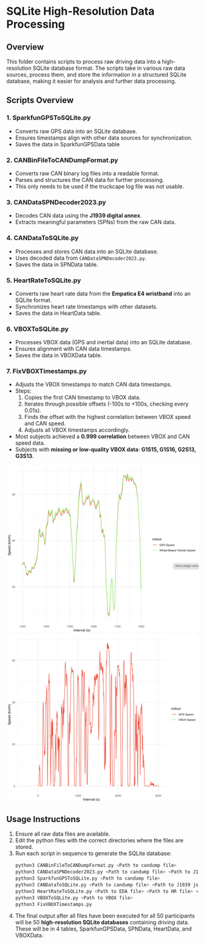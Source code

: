 # SQLite High-Resolution Data Processing

## Overview
This folder contains scripts to process raw driving data into a high-resolution SQLite database format. The scripts take in various raw data sources, process them, and store the information in a structured SQLite database, making it easier for analysis and further data processing.

## Scripts Overview
### 1. **SparkfunGPSToSQLite.py**
   - Converts raw GPS data into an SQLite database.
   - Ensures timestamps align with other data sources for synchronization.
   - Saves the data in SparkfunGPSData table

### 2. **CANBinFileToCANDumpFormat.py**
   - Converts raw CAN binary log files into a readable format.
   - Parses and structures the CAN data for further processing.
   - This only needs to be used if the truckcape log file was not usable.

### 3. **CANDataSPNDecoder2023.py**
   - Decodes CAN data using the **J1939 digital annex**.
   - Extracts meaningful parameters (SPNs) from the raw CAN data.

### 4. **CANDataToSQLite.py**
   - Processes and stores CAN data into an SQLite database.
   - Uses decoded data from `CANDataSPNDecoder2023.py`.
   - Saves the data in SPNData table.

### 5. **HeartRateToSQLite.py**
   - Converts raw heart rate data from the **Empatica E4 wristband** into an SQLite format.
   - Synchronizes heart rate timestamps with other datasets.
   - Saves the data in HeartData table.

### 6. **VBOXToSQLite.py**
   - Processes VBOX data (GPS and inertial data) into an SQLite database.
   - Ensures alignment with CAN data timestamps.
   - Saves the data in VBOXData table.

### 7. **FixVBOXTimestamps.py**
   - Adjusts the VBOX timestamps to match CAN data timestamps.
   - Steps:
     1. Copies the first CAN timestamp to VBOX data.
     2. Iterates through possible offsets (-100s to +100s, checking every 0.01s).
     3. Finds the offset with the highest correlation between VBOX speed and CAN speed.
     4. Adjusts all VBOX timestamps accordingly.
   - Most subjects achieved a **0.999 correlation** between VBOX and CAN speed data.
   - Subjects with **missing or low-quality VBOX data**: **G1S15, G1S16, G2S13, G3S13**.

![Before Timestamp Correction](InitialSpeedComparison.png)
![After Timestamp Correction](SpeedComparisonAfterShift.png)

## Usage Instructions
1. Ensure all raw data files are available.
2. Edit the python files with the correct directories where the files are stored.
3. Run each script in sequence to generate the SQLite database:
   ```bash
   python3 CANBinFileToCANDumpFormat.py <Path to candump file>                             # Convert CAN binary to readable format
   python3 CANDataSPNDecoder2023.py <Path to candump file> <Path to J1939 json file>       # Decodes CAN data
   python3 SparkfunGPSToSQLite.py <Path to candump file>                                   # Store Sparkfun GPS Data
   python3 CANDataToSQLite.py <Path to candump file> <Path to J1939 json file>             # Store CAN data in SQLite
   python3 HeartRateToSQLite.py <Path to EDA file> <Path to HR file> <Path to IBI file>    # Store heart rate data in SQLite
   python3 VBOXToSQLite.py <Path to VBOX file>                                             # Store VBOX data in SQLite
   python3 FixVBOXTimestamps.py                                                            # Adjust VBOX timestamps
   ```
4. The final output after all files have been executed for all 50 participants will be 50 **high-resolution SQLite databases** containing driving data. These will be in 4 tables, SparkfunGPSData, SPNData, HeartData, and VBOXData.


